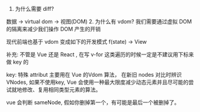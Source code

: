 1. 为什么需要 diff?


数据 -> virtual dom -> 视图(DOM)
2. 为什么有 vdom?
我们需要通过虚拟 DOM 的隔离来减少我们操作 DOM 产生的开销

现代前端也基于 vdom 变成如下的开发模式
f(state) -> View


补充: 不管是 Vue 还是 React , 在写 v-for 这类遍历的时候一定是不建议用下标来做 key 的

key: 特殊 attribut 主要用在 Vue 的Vdom 算法， 在新旧 nodes 对比时辨识 VNodes, 如果不使用key, Vue 会使用一种最大限度减少动态元素并且尽可能的尝试就地修改、复用相同类型元素的算法。

vue 会判断 sameNode, 假如你删掉第一个，有可能是最后一个被删掉了。